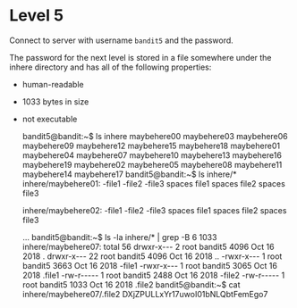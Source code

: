 # Level 5

Connect to server with username `bandit5` and the password.

The password for the next level is stored in a file somewhere under the inhere directory and has all of the following properties:

* human-readable
* 1033 bytes in size
* not executable

    bandit5@bandit:~$ ls inhere
    maybehere00  maybehere03  maybehere06  maybehere09  maybehere12  maybehere15  maybehere18
    maybehere01  maybehere04  maybehere07  maybehere10  maybehere13  maybehere16  maybehere19
    maybehere02  maybehere05  maybehere08  maybehere11  maybehere14  maybehere17
    bandit5@bandit:~$ ls inhere/*
    inhere/maybehere01:
    -file1  -file2  -file3  spaces file1  spaces file2  spaces file3

    inhere/maybehere02:
    -file1  -file2  -file3  spaces file1  spaces file2  spaces file3

    ...
    bandit5@bandit:~$ ls -la inhere/* | grep -B 6 1033
    inhere/maybehere07:
    total 56
    drwxr-x---  2 root bandit5 4096 Oct 16  2018 .
    drwxr-x--- 22 root bandit5 4096 Oct 16  2018 ..
    -rwxr-x---  1 root bandit5 3663 Oct 16  2018 -file1
    -rwxr-x---  1 root bandit5 3065 Oct 16  2018 .file1
    -rw-r-----  1 root bandit5 2488 Oct 16  2018 -file2
    -rw-r-----  1 root bandit5 1033 Oct 16  2018 .file2
    bandit5@bandit:~$ cat inhere/maybehere07/.file2
    DXjZPULLxYr17uwoI01bNLQbtFemEgo7

